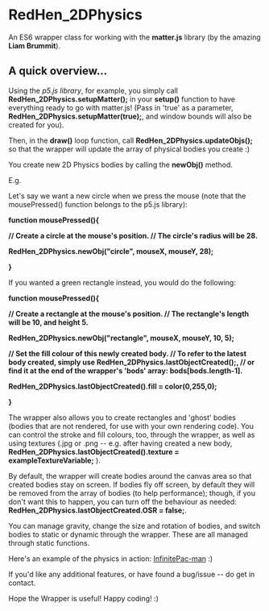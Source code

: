 # RedHen_2DPhysics

An ES6 wrapper class for working with the <b>matter.js</b> library (by the amazing <b>Liam Brummit</b>).

## A quick overview...

Using the <i>p5.js library</i>, for example, you simply call <b>RedHen_2DPhysics.setupMatter();</b> in your <b>setup()</b> function to have everything ready to go with matter.js! (Pass in 'true' as a parameter, <b>RedHen_2DPhysics.setupMatter(true);</b>, and window bounds will also be created for you).

Then, in the <b>draw()</b> loop function, call <b>RedHen_2DPhysics.updateObjs();</b> so that the wrapper will update the array of physical bodies you create :)

You create new 2D Physics bodies by calling the <b>newObj()</b> method.

E.g.

Let's say we want a new circle when we press the mouse (note that the mousePressed() function belongs to the p5.js library):

<b>
function mousePressed(){

// Create a circle at the mouse's position.
// The circle's radius will be 28.

RedHen_2DPhysics.newObj("circle", mouseX, mouseY, 28);

}
</b>

If you wanted a green rectangle instead, you would do the following:

<b>
function mousePressed(){

// Create a rectangle at the mouse's position.
// The rectangle's length will be 10, and height 5.

RedHen_2DPhysics.newObj("rectangle", mouseX, mouseY, 10, 5);

// Set the fill colour of this newly created body.
// To refer to the latest body created, simply use <b>RedHen_2DPhysics.lastObjectCreated();</b>,
// or find it at the end of the wrapper's 'bods' array: <b>bods[bods.length-1].</b>

RedHen_2DPhysics.lastObjectCreated().fill = color(0,255,0);

}
</b>

The wrapper also allows you to create rectangles and 'ghost' bodies (bodies that are not rendered, for use with your own rendering code).
You can control the stroke and fill colours, too, through the wrapper, as well as using textures (.jpg or .png -- e.g. after having created a new body, <b>RedHen_2DPhysics.lastObjectCreated().texture = exampleTextureVariable;</b> ).

By default, the wrapper will create bodies around the canvas area so that created bodies stay on screen. If bodies fly off screen, by default they will be removed from the array of bodies (to help performance); though, if you don't want this to happen, you can turn off the behaviour as needed: <b>RedHen_2DPhysics.lastObjectCreated.OSR = false;</b>.

You can manage gravity, change the size and rotation of bodies, and switch bodies to static or dynamic through the wrapper. These are all managed through static functions.

Here's an example of the physics in action: [InfinitePac-man](https://redhendev.github.io/InfinitePacman/)  :)

If you'd like any additional features, or have found a bug/issue -- do get in contact. 

Hope the Wrapper is useful! Happy coding! :)


